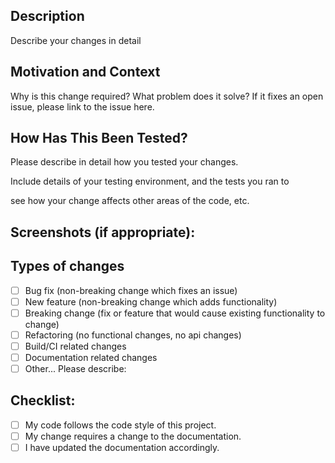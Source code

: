 <!--- Provide a general summary of your changes in the Title above -->

## Description

Describe your changes in detail

## Motivation and Context

Why is this change required? What problem does it solve?
If it fixes an open issue, please link to the issue here.

## How Has This Been Tested?

Please describe in detail how you tested your changes.

Include details of your testing environment, and the tests you ran to

see how your change affects other areas of the code, etc.

## Screenshots (if appropriate):

## Types of changes

<!--- What types of changes does your code introduce? Put an `x` in all the boxes that apply: -->

- [ ] Bug fix (non-breaking change which fixes an issue)
- [ ] New feature (non-breaking change which adds functionality)
- [ ] Breaking change (fix or feature that would cause existing functionality to change)
- [ ] Refactoring (no functional changes, no api changes)
- [ ] Build/CI related changes
- [ ] Documentation related changes
- [ ] Other... Please describe:

## Checklist:

<!--- Go over all the following points, and put an `x` in all the boxes that apply. -->
<!--- If you're unsure about any of these, don't hesitate to ask. We're here to help! -->

- [ ] My code follows the code style of this project.
- [ ] My change requires a change to the documentation.
- [ ] I have updated the documentation accordingly.
